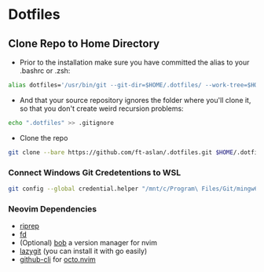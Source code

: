 # Dotfiles
## Clone Repo to Home Directory
- Prior to the installation make sure you have committed the alias to your .bashrc or .zsh:
```sh
alias dotfiles='/usr/bin/git --git-dir=$HOME/.dotfiles/ --work-tree=$HOME'
```
- And that your source repository ignores the folder where you'll clone it, so that you don't create weird recursion problems:
```sh
echo ".dotfiles" >> .gitignore
```
- Clone the repo
```sh
git clone --bare https://github.com/ft-aslan/.dotfiles.git $HOME/.dotfiles
```

### Connect Windows Git Credetentions to WSL
```sh
git config --global credential.helper "/mnt/c/Program\ Files/Git/mingw64/bin/git-credential-manager-core.exe"
```


### Neovim Dependencies
- [riprep](https://github.com/BurntSushi/ripgrep)
- [fd](https://github.com/sharkdp/fd)
- (Optional) [bob](https://github.com/MordechaiHadad/bob) a version manager for nvim
- [lazygit](https://github.com/jesseduffield/lazygit) (you can install it with go easily)
- [github-cli](https://github.com/cli/cli) for [octo.nvim](https://github.com/pwntester/octo.nvim)
